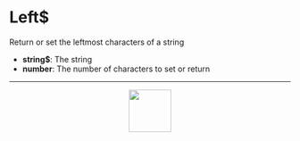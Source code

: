 # Left&dollar;
Return or set the leftmost characters of a string
- **string&dollar;**: The string
- **number**: The number of characters to set or return
---
<p align="center"><img valign="middle" width="76px" src="https://drive.google.com/uc?export=view&id=1c2KO0LJpvMS9X9CAGV6dOfciR7OWhdKA" /></p>